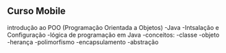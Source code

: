 ## Curso Mobile
introdução ao POO (Programação Orientada a Objetos)
    -Java
        -Intsalação e Configuração
        -lógica de programação em Java
        -conceitos:
            -classe
            -objeto
            -herança
            -polimorfismo
            -encapsulamento
            -abstração